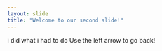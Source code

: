 ```yaml
---
layout: slide
title: "Welcome to our second slide!"
---
```

i did what i had to do
Use the left arrow to go back!
